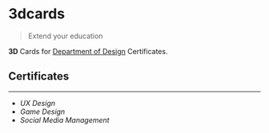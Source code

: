 # 3dcards

> Extend your education

**3D** Cards for [Department of Design](https://www.ewu.edu/cstem/design/) Certificates.

## Certificates

---

- _UX Design_
- _Game Design_
- _Social Media Management_

